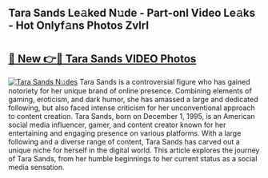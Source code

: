 ## Tara Sands Le𝚊ked N𝚞de - Part-onl Video Le𝚊ks - Hot Onlyf𝚊ns Photos Zvlrl

# <h2><a href="http://ac39202.deff.icu/?id=Tara+Sands">🔗 New 👉🔴 Tara Sands VIDEO Photos</a></h2>

[![Tara Sands N𝚞des](https://i.imgur.com/rIISA9y.gif)](http://ac39202.deff.icu/?id=Tara+Sands)
Tara Sands is a controversial figure who has gained notoriety for her unique brand of online presence. Combining elements of gaming, eroticism, and dark humor, she has amassed a large and dedicated following, but also faced intense criticism for her unconventional approach to content creation. Tara Sands, born on December 1, 1995, is an American social media influencer, gamer, and content creator known for her entertaining and engaging presence on various platforms. With a large following and a diverse range of content, Tara Sands has carved out a unique niche for herself in the digital world. This article explores the journey of Tara Sands, from her humble beginnings to her current status as a social media sensation.
